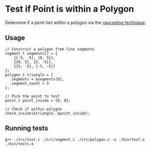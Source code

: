 # Test if Point is within a Polygon

Determine if a point lies within a polygon via the [raycasting technique](https://en.wikipedia.org/wiki/Point_in_polygon#Ray_casting_algorithm).

## Usage

```
// Construct a polygon from line segments
segment_t segments[] = {
    {{-5, -5}, {0, 5}},
    {{0, 5}, {5, -5}},
    {{5, -5}, {-5, -5}}
};
polygon_t triangle = {
  .segments = &segments[0],
  .segment_count = 3
};

// Pick the point to test
point_t point_inside = {0, 0};

// Check if within polygon
check_inside(&triangle, &point_inside);
```

## Running tests

```
g++ ./src/test.c ./src/segment.c ./src/polygon.c -o ./bin/test.o
./bin/tests.o
```